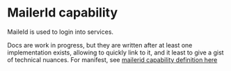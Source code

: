 # MailerId capability

MaileId is used to login into services.

Docs are work in progress, but they are written after at least one implementation exists, allowing to quickly link to it, and it least to give a gist of technical nuances. For manifest, see [mailerid capability definition here](https://github.com/3nsoft/core-3nweb-client-lib/blob/master/ts-code/api-defs/mailerid.d.ts)